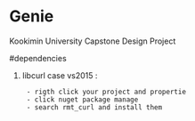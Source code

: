 # Genie
Kookimin University Capstone Design Project


#dependencies

  1. libcurl
    case vs2015 :
        
          - rigth click your project and propertie
          - click nuget package manage
          - search rmt_curl and install them
